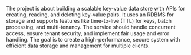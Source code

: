 The project is about building a scalable key-value data store with APIs for creating, reading, and deleting key-value pairs. It uses an RDBMS for storage and supports features like time-to-live (TTL) for keys, batch processing, and multi-tenancy. The service should handle concurrent access, ensure tenant security, and implement fair usage and error handling. The goal is to create a high-performance, secure system with efficient data storage and management for multiple clients.
